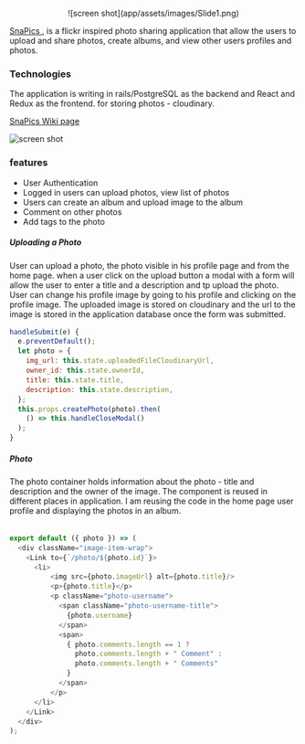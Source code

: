 <p align="center">
  ![screen shot](app/assets/images/Slide1.png)
</p>


[SnaPics ](https://snap-pics.herokuapp.com/), is a flickr inspired photo sharing application that allow the users to upload and share photos, create albums, and view other users profiles and photos.

### Technologies

The application is writing in rails/PostgreSQL as the backend and React and Redux as the frontend.
for storing photos - cloudinary.

[SnaPics Wiki page](https://github.com/roniRamon/snapics/wiki)

![screen shot](app/assets/images/screen_show.png)

### features
* User Authentication
* Logged in users can upload photos, view list of photos
* Users can create an album and upload image to the album
* Comment on other photos
* Add tags to the photo 

##### Uploading a Photo
User can upload a photo, the photo visible in his profile page and from the home page.
when a user click on the upload button a modal with a form will allow the user to enter a title and a description and tp upload the photo.
User can change his profile image by going to his profile and clicking on the profile image.
The uploaded image is stored on cloudinary and the url to the image is stored in the application database once the form was submitted.

```javascript
handleSubmit(e) {
  e.preventDefault();
  let photo = {
    img_url: this.state.uploadedFileCloudinaryUrl,
    owner_id: this.state.ownerId,
    title: this.state.title,
    description: this.state.description,
  };
  this.props.createPhoto(photo).then(
    () => this.handleCloseModal()
  );
}
```

##### Photo
 The photo container holds information about the
 photo - title and description and the owner of the image. The component is reused in different places in application. I am reusing the code in the home page user profile and displaying the photos in an album.

```javascript

export default ({ photo }) => (
  <div className="image-item-wrap">
    <Link to={`/photo/${photo.id}`}>
      <li>
          <img src={photo.imageUrl} alt={photo.title}/>
          <p>{photo.title}</p>
          <p className="photo-username">
            <span className="photo-username-title">
              {photo.username}
            </span>
            <span>
              { photo.comments.length == 1 ?
                photo.comments.length + " Comment" :
                photo.comments.length + " Comments"
              }
            </span>
          </p>
      </li>
    </Link>
  </div>
);
```
